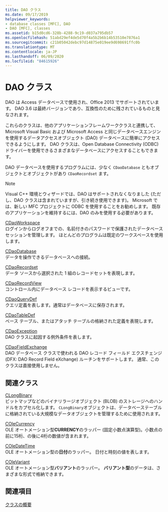 ```yaml
---
title: DAO クラス
ms.date: 09/17/2019
helpviewer_keywords:
- database classes [MFC], DAO
- DAO [MFC], classes
ms.assetid: b15d0cd6-328b-4288-9c19-d037a795db57
ms.openlocfilehash: 51abd29ef4de5d70f4a5b2b6b14b53510e7876a1
ms.sourcegitcommit: c21b05042debc97d14875e019ee9d698691ffc0b
ms.translationtype: MT
ms.contentlocale: ja-JP
ms.lasthandoff: 06/09/2020
ms.locfileid: "84615926"
---
```

# <a name="dao-classes"></a>DAO クラス

DAO は Access データベースで使用され、Office 2013 でサポートされています。 DAO 3.6 は最終バージョンであり、互換性のために残されているものと見なされます。

これらのクラスは、他のアプリケーションフレームワーククラスと連携して、Microsoft Visual Basic および Microsoft Access と同じデータベースエンジンを使用するデータアクセスオブジェクト (DAO) データベースに簡単にアクセスできるようにします。 DAO クラスは、Open Database Connectivity (ODBC) ドライバーを使用できるさまざまなデータベースにアクセスすることもできます。

DAO データベースを使用するプログラムには、少なく `CDaoDatabase` ともオブジェクトとオブジェクトがあり `CDaoRecordset` ます。

> [!NOTE]
> Visual C++ 環境とウィザードでは、DAO はサポートされなくなりました (ただし、DAO クラスは含まれていますが、引き続き使用できます)。 Microsoft では、新しい MFC プロジェクトに ODBC を使用することをお勧めします。 既存のアプリケーションを維持するには、DAO のみを使用する必要があります。

[CDaoWorkspace](reference/cdaoworkspace-class.md)<br/>
ログインからログオフまでの、名前付きのパスワードで保護されたデータベースセッションを管理します。 ほとんどのプログラムは既定のワークスペースを使用します。

[CDaoDatabase](reference/cdaodatabase-class.md)<br/>
データを操作できるデータベースへの接続。

[CDaoRecordset](reference/cdaorecordset-class.md)<br/>
データ ソースから選択された 1 組のレコードセットを表現します。

[CDaoRecordView](reference/cdaorecordview-class.md)<br/>
コントロール内にデータベース レコードを表示するビューです。

[CDaoQueryDef](reference/cdaoquerydef-class.md)<br/>
クエリ定義を表します。通常はデータベースに保存されます。

[CDaoTableDef](reference/cdaotabledef-class.md)<br/>
ベース テーブル、またはアタッチ テーブルの格納された定義を表現します。

[CDaoException](reference/cdaoexception-class.md)<br/>
DAO クラスに起因する例外条件を表します。

[CDaoFieldExchange](reference/cdaofieldexchange-class.md)<br/>
DAO データベース クラスで使われる DAO レコード フィールド エクスチェンジ (DFX: DAO Record Field eXchange) ルーチンをサポートします。 通常、このクラスは直接使用しません。

## <a name="related-classes"></a>関連クラス

[CLongBinary](reference/clongbinary-class.md)<br/>
ビットマップなどのバイナリラージオブジェクト (BLOB) のストレージへのハンドルをカプセル化します。 `CLongBinary`オブジェクトは、データベーステーブルに格納されている大規模なデータオブジェクトを管理するために使用されます。

[COleCurrency](reference/colecurrency-class.md)<br/>
OLE オートメーション型**CURRENCY**のラッパー (固定小数点演算型)。小数点の前に15桁、の後に4桁の数値が含まれます。

[COleDateTime](../atl-mfc-shared/reference/coledatetime-class.md)<br/>
OLE オートメーション型の**日付**のラッパー。 日付と時刻の値を表します。

[COleVariant](reference/colevariant-class.md)<br/>
OLE オートメーション型**バリアント**のラッパー。 **バリアント型**のデータは、さまざまな形式で格納できます。

## <a name="see-also"></a>関連項目

[クラスの概要](class-library-overview.md)
